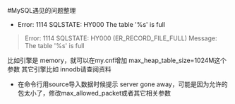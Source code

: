 #MySQL遇见的问题整理

- Error: 1114 SQLSTATE: HY000 The table '%s' is full

> Error: 1114 SQLSTATE: HY000 (ER_RECORD_FILE_FULL)
Message: The table '%s' is full

比如引擎是 memory，就可以在my.cnf增加 max_heap_table_size=1024M这个参数
其它引擎比如 innodb请查阅资料

- 在命令行用source导入数据时候提示 server gone away，可能是因为允许的包太小了，修改max_allowed_packet或者其它相关参数
